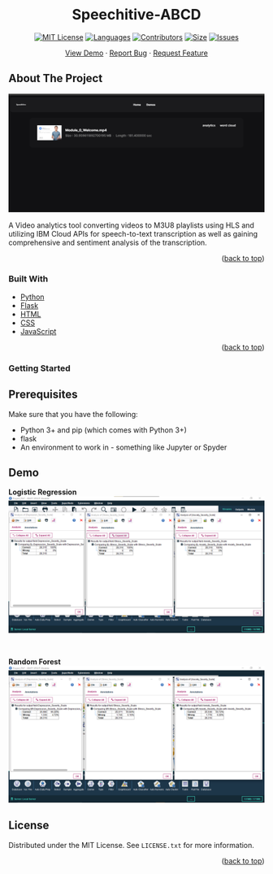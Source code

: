 
<br />
<div align="center">
<h1 align="center">Speechitive-ABCD</h3>

[![MIT License][license-shield]][license-url]
[![Languages][language-shield]][language-url]
[![Contributors][contri-shield]][contri-url]
[![Size][size-shield]][size-url]
[![Issues][issues-shield]][issues-url]

  <p align="center">
    <a href="https://github.com/MaharshPatelX/Speechitive">View Demo</a>
    ·
    <a href="https://github.com/MaharshPatelX/Speechitive/issues">Report Bug</a>
    ·
    <a href="https://github.com/MaharshPatelX/Speechitive/issues">Request Feature</a>
  </p>
</div>



## About The Project

![Product Name Screen Shot][product-screenshot]

A Video analytics tool converting videos to M3U8 playlists using HLS and utilizing IBM Cloud APIs for speech-to-text transcription as well as gaining comprehensive and sentiment analysis of the transcription.

<p align="right">(<a href="#top">back to top</a>)</p>


### Built With

* [Python](https://www.python.org/)
* [Flask](https://flask.palletsprojects.com/)
* [HTML](https://html.com/)
* [CSS](https://www.w3.org/Style/CSS/Overview.en.html)
* [JavaScript](https://www.javascript.com/)

<p align="right">(<a href="#top">back to top</a>)</p>

### Getting Started

## Prerequisites

Make sure that you have the following:
-  Python 3+ and pip (which comes with Python 3+)
-  flask
-  An environment to work in - something like Jupyter or Spyder

## Demo
<p align="left">
  <a class="image fit"><b>Logistic Regression</b>
  	<img src="https://github.com/DeepKariaX/DASS-Prediction-IBM-SPSS-Modeler/blob/main/Prediction/DASS_Prediction_Logistic_Regression.png" alt="">
  </a>
</p>
<br>
<p align="left">
    <a class="image fit"><b>Random Forest</b>
  	<img src="https://github.com/DeepKariaX/DASS-Prediction-IBM-SPSS-Modeler/blob/main/Prediction/DASS_Prediction_Random_Forest.png" alt="">
  </a>
</p>


## License

Distributed under the MIT License. See `LICENSE.txt` for more information.

<p align="right">(<a href="#top">back to top</a>)</p>

<!-- [linkedin-shield]: https://img.shields.io/badge/-LinkedIn-black.svg?style=for-the-badge&logo=linkedin&colorB=555
[linkedin-url]: https://www.linkedin.com/in/deep-karia-2436b2194/ -->

[contri-shield]: https://img.shields.io/github/contributors/MaharshPatelX/Speechitive?style=for-the-badge
[contri-url]: #

[license-shield]: https://img.shields.io/github/license/MaharshPatelX/Speechitive?style=for-the-badge
[license-url]: https://github.com/MaharshPatelX/Speechitive/blob/main/LICENSE.txt

[size-shield]: https://img.shields.io/github/repo-size/MaharshPatelX/Speechitive?style=for-the-badge
[size-url]: #

[issues-shield]: https://img.shields.io/github/issues/MaharshPatelX/Speechitive?style=for-the-badge
[issues-url]: #

[language-shield]: https://img.shields.io/github/languages/count/MaharshPatelX/Speechitive?style=for-the-badge
[language-url]: #

[product-screenshot]: Media/Home.PNG

